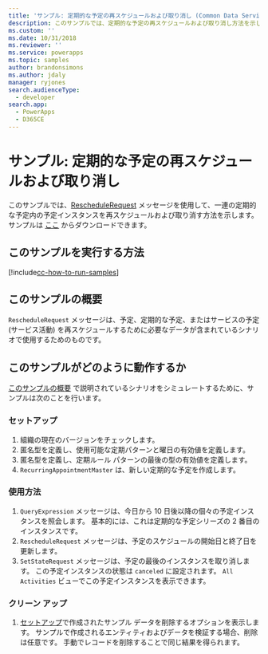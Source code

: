 ```yaml
---
title: 'サンプル: 定期的な予定の再スケジュールおよび取り消し (Common Data Service for Apps) | Microsoft Docs'
description: このサンプルでは、定期的な予定の再スケジュールおよび取り消し方法を示します。
ms.custom: ''
ms.date: 10/31/2018
ms.reviewer: ''
ms.service: powerapps
ms.topic: samples
author: brandonsimons
ms.author: jdaly
manager: ryjones
search.audienceType:
  - developer
search.app:
  - PowerApps
  - D365CE
---
```

# <a name="sample-reschedule-and-cancel-a-recurring-appointment"></a>サンプル: 定期的な予定の再スケジュールおよび取り消し

<!-- https://docs.microsoft.com/en-us/dynamics365/customer-engagement/developer/sample-reschedule-cancel-recurring-appointment -->

このサンプルでは、[RescheduleRequest](https://docs.microsoft.com/en-us/dotnet/api/microsoft.crm.sdk.messages.reschedulerequest?view=dynamics-general-ce-9) メッセージを使用して、一連の定期的な予定内の予定インスタンスを再スケジュールおよび取り消す方法を示します。 サンプルは [ここ](https://github.com/Microsoft/PowerApps-Samples/tree/master/cds/orgsvc/C%23/RecurringAppointment) からダウンロードできます。

## <a name="how-to-run-this-sample"></a>このサンプルを実行する方法

[!include[cc-how-to-run-samples](../../includes/cc-how-to-run-samples.md)]

## <a name="what-this-sample-does"></a>このサンプルの概要

`RescheduleRequest` メッセージは、予定、定期的な予定、またはサービスの予定 (サービス活動) を再スケジュールするために必要なデータが含まれているシナリオで使用するためのものです。

## <a name="how-this-sample-works"></a>このサンプルがどのように動作するか

[このサンプルの概要](#what-this-sample-does) で説明されているシナリオをシミュレートするために、サンプルは次のことを行います。

### <a name="setup"></a>セットアップ

1. 組織の現在のバージョンをチェックします。 
2. 匿名型を定義し、使用可能な定期パターンと曜日の有効値を定義します。
3. 匿名型を定義し、定期ルール パターンの最後の型の有効値を定義します。
4. `RecurringAppointmentMaster` は、新しい定期的な予定を作成します。

### <a name="demonstrate"></a>使用方法

1. `QueryExpression` メッセージは、今日から 10 日後以降の個々の予定インスタンスを照会します。 基本的には、これは定期的な予定シリーズの 2 番目のインスタンスです。
3. `RescheduleRequest` メッセージは、予定のスケジュールの開始日と終了日を更新します。
4. `SetStateRequest` メッセージは、予定の最後のインスタンスを取り消します。 この予定インスタンスの状態は `canceled` に設定されます。 `All Activities` ビューでこの予定インスタンスを表示できます。

### <a name="clean-up"></a>クリーン アップ

1. [セットアップ](#setup)で作成されたサンプル データを削除するオプションを表示します。
    サンプルで作成されるエンティティおよびデータを検証する場合、削除は任意です。 手動でレコードを削除することで同じ結果を得られます。
